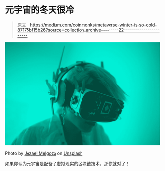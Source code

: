 # 元宇宙的冬天很冷

> 原文：<https://medium.com/coinmonks/metaverse-winter-is-so-cold-87175bf15b26?source=collection_archive---------22----------------------->

![](img/2ef299248e9ccec3417d572a668261be.png)

Photo by [Jezael Melgoza](https://unsplash.com/@jezar?utm_source=medium&utm_medium=referral) on [Unsplash](https://unsplash.com?utm_source=medium&utm_medium=referral)

如果你认为元宇宙是配备了虚拟现实的区块链技术，那你就对了！
